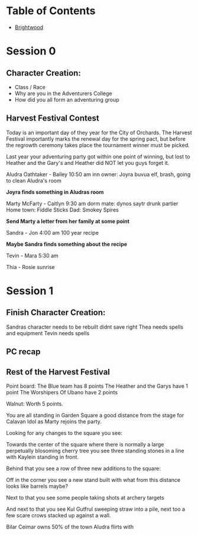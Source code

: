 # Table of Contents
* [Brightwood](/Brightwood.md)


# Session 0

## Character Creation:
* Class / Race 
* Why are you in the Adventurers College
* How did you all form an adventuring group


## Harvest Festival Contest
Today is an important day of they year for the City of Orchards. The Harvest Festival importantly marks the renewal day for the spring pact, but before the regrowth ceremony takes place the tournament winner must be picked. 

Last year your adventuring party got within one point of winning, but lost to Heather and the Gary's and Heather did NOT let you guys forget it. 

Aludra Oathtaker - Bailey
10:50 am
inn owner: Joyra buvua elf, brash, going to clean Aludra's room

**Joyra finds something in Aludras room**

Marty McFarty - Caitlyn
9:30 am
dorm mate: dynos saytr drunk partier
Home town: Fiddle Sticks
Dad: Smokey Spires

**Send Marty a letter from her family at some point**

Sandra - Jon
4:00 am
100 year recipe

**Maybe Sandra finds something about the recipe**

Tevin - Mara
5:30 am

Thia - Rosie
sunrise

# Session 1

## Finish Character Creation:
Sandras character needs to be rebuilt didnt save right
Thea needs spells and equipment
Tevin needs spells

## PC recap 

## Rest of the Harvest Festival

Point board:
The Blue team has 8 points
The Heather and the Garys have 1 point
The Worshipers Of Ubano have 2 points

Walnut: Worth 5 points.

You are all standing in Garden Square a good distance from the stage for Calavan Idol as Marty rejoins the party.

Looking for any changes to the square you see:

Towards the center of the square where there is normally a large perpetually blosoming cherry tree you see three standing stones in a line with Kaylein standing in front.

Behind that you see a row of three new additions to the square:

Off in the corner you see a new stand built with what from this distance looks like barrels maybe?

Next to that you see some people taking shots at archery targets

And next to that you see Kul Gutfrul sweeping straw into a pile, next too a few scare crows stacked up against a wall.

Bilar Ceimar owns 50% of the town
Aludra flirts with 